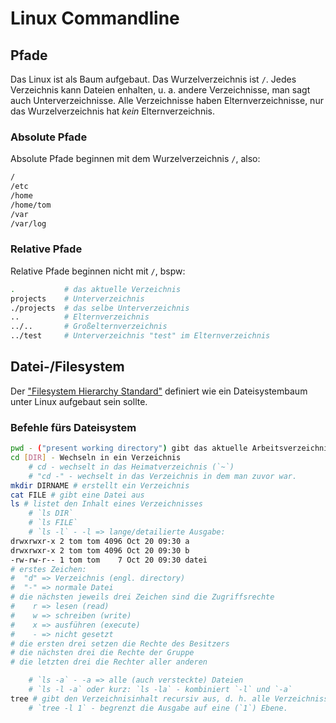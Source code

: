 # Linux Commandline

## Pfade
Das Linux ist als Baum aufgebaut. Das Wurzelverzeichnis ist `/`. Jedes Verzeichnis kann Dateien enhalten, u. a. andere Verzeichnisse, man sagt auch Unterverzeichnisse. Alle Verzeichnisse haben Elternverzeichnisse, nur das Wurzelverzeichnis hat *kein* Elternverzeichnis.

### Absolute Pfade
Absolute Pfade beginnen mit dem Wurzelverzeichnis `/`, also:
```bash
/
/etc
/home
/home/tom
/var
/var/log
```

### Relative Pfade
Relative Pfade beginnen nicht mit `/`, bspw:
```bash
.           # das aktuelle Verzeichnis
projects    # Unterverzeichnis
./projects  # das selbe Unterverzeichnis
..          # Elternverzeichnis
../..       # Großelternverzeichnis
../test     # Unterverzeichnis "test" im Elternverzeichnis
```

## Datei-/Filesystem

Der ["Filesystem Hierarchy Standard"](https://de.wikipedia.org/wiki/Filesystem_Hierarchy_Standard) definiert wie ein Dateisystembaum unter Linux aufgebaut sein sollte.

### Befehle fürs Dateisystem
```bash
pwd - ("present working directory") gibt das aktuelle Arbeitsverzeichnis aus
cd [DIR] - Wechseln in ein Verzeichnis
    # cd - wechselt in das Heimatverzeichnis (`~`)
    # "cd -" - wechselt in das Verzeichnis in dem man zuvor war.
mkdir DIRNAME # erstellt ein Verzeichnis
cat FILE # gibt eine Datei aus
ls # listet den Inhalt eines Verzeichnisses
    # `ls DIR`
    # `ls FILE`
    # `ls -l` - -l => lange/detailierte Ausgabe:
drwxrwxr-x 2 tom tom 4096 Oct 20 09:30 a
drwxrwxr-x 2 tom tom 4096 Oct 20 09:30 b
-rw-rw-r-- 1 tom tom    7 Oct 20 09:30 datei
# erstes Zeichen:
#  "d" => Verzeichnis (engl. directory)
#  "-" => normale Datei
# die nächsten jeweils drei Zeichen sind die Zugriffsrechte
#    r => lesen (read)
#    w => schreiben (write)
#    x => ausführen (execute)
#    - => nicht gesetzt
# die ersten drei setzen die Rechte des Besitzers
# die nächsten drei die Rechte der Gruppe
# die letzten drei die Rechter aller anderen 

    # `ls -a` - -a => alle (auch versteckte) Dateien
    # `ls -l -a` oder kurz: `ls -la` - kombiniert `-l` und `-a`
tree # gibt den Verzeichnisinhalt recursiv aus, d. h. alle Verzeichnisse und Unterverzeichnisse und Dateien.
    # `tree -l 1` - begrenzt die Ausgabe auf eine (`1`) Ebene.
```
